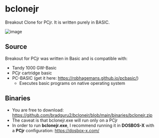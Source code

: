 # bclonejr
Breakout Clone for PCjr.  It is written purely in BASIC.

![image](https://github.com/user-attachments/assets/a6b8bbbf-6f92-4901-84b6-83044c7d0534)

## Source
Breakout for PCjr was written in Basic and is compatible with:
* Tandy 1000 GW-Basic
* PCjr cartridge basic
* PC-BASIC (get it here: https://robhagemans.github.io/pcbasic/)
  * Executes basic programs on native operating system

## Binaries
* You are free to download: https://github.com/bradguru2/bclonejr/blob/main/binaries/bclonejr.zip
* The caveat is that bclonejr.exe will run only on a PCjr
* In order to run **bclonejr.exe**, I recommend running it in **DOSBOS-X** with a **PCjr** configuration: https://dosbox-x.com/

